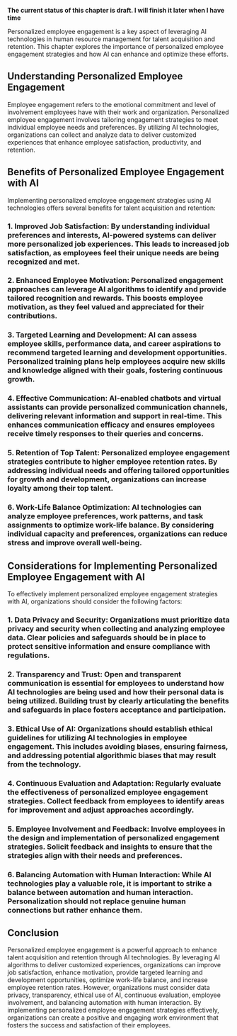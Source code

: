 **The current status of this chapter is draft. I will finish it later when I have time**

Personalized employee engagement is a key aspect of leveraging AI technologies in human resource management for talent acquisition and retention. This chapter explores the importance of personalized employee engagement strategies and how AI can enhance and optimize these efforts.

**Understanding Personalized Employee Engagement**
--------------------------------------------------

Employee engagement refers to the emotional commitment and level of involvement employees have with their work and organization. Personalized employee engagement involves tailoring engagement strategies to meet individual employee needs and preferences. By utilizing AI technologies, organizations can collect and analyze data to deliver customized experiences that enhance employee satisfaction, productivity, and retention.

**Benefits of Personalized Employee Engagement with AI**
--------------------------------------------------------

Implementing personalized employee engagement strategies using AI technologies offers several benefits for talent acquisition and retention:

### 1. **Improved Job Satisfaction**: By understanding individual preferences and interests, AI-powered systems can deliver more personalized job experiences. This leads to increased job satisfaction, as employees feel their unique needs are being recognized and met.

### 2. **Enhanced Employee Motivation**: Personalized engagement approaches can leverage AI algorithms to identify and provide tailored recognition and rewards. This boosts employee motivation, as they feel valued and appreciated for their contributions.

### 3. **Targeted Learning and Development**: AI can assess employee skills, performance data, and career aspirations to recommend targeted learning and development opportunities. Personalized training plans help employees acquire new skills and knowledge aligned with their goals, fostering continuous growth.

### 4. **Effective Communication**: AI-enabled chatbots and virtual assistants can provide personalized communication channels, delivering relevant information and support in real-time. This enhances communication efficacy and ensures employees receive timely responses to their queries and concerns.

### 5. **Retention of Top Talent**: Personalized employee engagement strategies contribute to higher employee retention rates. By addressing individual needs and offering tailored opportunities for growth and development, organizations can increase loyalty among their top talent.

### 6. **Work-Life Balance Optimization**: AI technologies can analyze employee preferences, work patterns, and task assignments to optimize work-life balance. By considering individual capacity and preferences, organizations can reduce stress and improve overall well-being.

**Considerations for Implementing Personalized Employee Engagement with AI**
----------------------------------------------------------------------------

To effectively implement personalized employee engagement strategies with AI, organizations should consider the following factors:

### 1. **Data Privacy and Security**: Organizations must prioritize data privacy and security when collecting and analyzing employee data. Clear policies and safeguards should be in place to protect sensitive information and ensure compliance with regulations.

### 2. **Transparency and Trust**: Open and transparent communication is essential for employees to understand how AI technologies are being used and how their personal data is being utilized. Building trust by clearly articulating the benefits and safeguards in place fosters acceptance and participation.

### 3. **Ethical Use of AI**: Organizations should establish ethical guidelines for utilizing AI technologies in employee engagement. This includes avoiding biases, ensuring fairness, and addressing potential algorithmic biases that may result from the technology.

### 4. **Continuous Evaluation and Adaptation**: Regularly evaluate the effectiveness of personalized employee engagement strategies. Collect feedback from employees to identify areas for improvement and adjust approaches accordingly.

### 5. **Employee Involvement and Feedback**: Involve employees in the design and implementation of personalized engagement strategies. Solicit feedback and insights to ensure that the strategies align with their needs and preferences.

### 6. **Balancing Automation with Human Interaction**: While AI technologies play a valuable role, it is important to strike a balance between automation and human interaction. Personalization should not replace genuine human connections but rather enhance them.

**Conclusion**
--------------

Personalized employee engagement is a powerful approach to enhance talent acquisition and retention through AI technologies. By leveraging AI algorithms to deliver customized experiences, organizations can improve job satisfaction, enhance motivation, provide targeted learning and development opportunities, optimize work-life balance, and increase employee retention rates. However, organizations must consider data privacy, transparency, ethical use of AI, continuous evaluation, employee involvement, and balancing automation with human interaction. By implementing personalized employee engagement strategies effectively, organizations can create a positive and engaging work environment that fosters the success and satisfaction of their employees.
